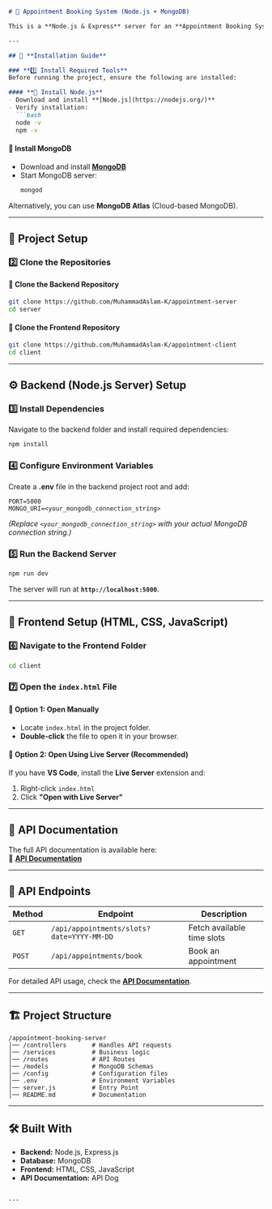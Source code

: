 ```markdown
# 🏥 Appointment Booking System (Node.js + MongoDB)

This is a **Node.js & Express** server for an **Appointment Booking System** that allows users to **view available time slots** and **book appointments**. The system is built with **MongoDB** for database storage and follows a **clean architecture**.

---

## 📌 **Installation Guide**

### **1️⃣ Install Required Tools**
Before running the project, ensure the following are installed:

#### **🔹 Install Node.js**
- Download and install **[Node.js](https://nodejs.org/)**
- Verify installation:
  ```bash
  node -v
  npm -v
  ```

#### **🔹 Install MongoDB**
- Download and install **[MongoDB](https://www.mongodb.com/try/download/community)**
- Start MongoDB server:
  ```bash
  mongod
  ```

Alternatively, you can use **MongoDB Atlas** (Cloud-based MongoDB).

---

## 🚀 **Project Setup**
### **2️⃣ Clone the Repositories**

#### **🔹 Clone the Backend Repository**
```bash
git clone https://github.com/MuhammadAslam-K/appointment-server
cd server
```

#### **🔹 Clone the Frontend Repository**
```bash
git clone https://github.com/MuhammadAslam-K/appointment-client
cd client
```

---

## ⚙️ **Backend (Node.js Server) Setup**
### **3️⃣ Install Dependencies**
Navigate to the backend folder and install required dependencies:
```bash
npm install
```

### **4️⃣ Configure Environment Variables**
Create a **.env** file in the backend project root and add:
```
PORT=5000
MONGO_URI=<your_mongodb_connection_string>
```
*(Replace `<your_mongodb_connection_string>` with your actual MongoDB connection string.)*

### **5️⃣ Run the Backend Server**
```bash
npm run dev
```
The server will run at **`http://localhost:5000`**.

---

## 🎨 **Frontend Setup (HTML, CSS, JavaScript)**
### **6️⃣ Navigate to the Frontend Folder**
```bash
cd client
```

### **7️⃣ Open the `index.html` File**
#### **🔹 Option 1: Open Manually**
- Locate `index.html` in the project folder.
- **Double-click** the file to open it in your browser.

#### **🔹 Option 2: Open Using Live Server (Recommended)**
If you have **VS Code**, install the **Live Server** extension and:
1. Right-click `index.html`
2. Click **"Open with Live Server"**

---

## 📡 **API Documentation**
The full API documentation is available here:  
🔗 **[API Documentation](https://www.apidog.com/apidoc/shared-0d1e1cf3-6bf9-4346-ae3f-51a884c89a02/book-an-appointment-by-date-and-time-14653784e0)**  

---

## 📝 **API Endpoints**
| Method | Endpoint                          | Description                     |
|--------|-----------------------------------|---------------------------------|
| `GET`  | `/api/appointments/slots?date=YYYY-MM-DD` | Fetch available time slots      |
| `POST` | `/api/appointments/book`         | Book an appointment            |

For detailed API usage, check the **[API Documentation](https://www.apidog.com/apidoc/shared-0d1e1cf3-6bf9-4346-ae3f-51a884c89a02/book-an-appointment-by-date-and-time-14653784e0)**.

---

## 🏗 **Project Structure**
```
/appointment-booking-server
│── /controllers       # Handles API requests
│── /services          # Business logic
│── /routes            # API Routes
│── /models            # MongoDB Schemas
│── /config            # Configuration files
│── .env               # Environment Variables
│── server.js          # Entry Point
│── README.md          # Documentation
```

---

## 🛠 **Built With**
- **Backend:** Node.js, Express.js  
- **Database:** MongoDB  
- **Frontend:** HTML, CSS, JavaScript  
- **API Documentation:** API Dog  

```

---
